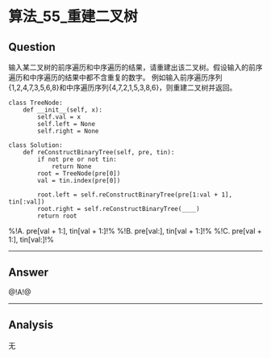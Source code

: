 # 算法_55_重建二叉树

## Question
输入某二叉树的前序遍历和中序遍历的结果，请重建出该二叉树。假设输入的前序遍历和中序遍历的结果中都不含重复的数字。 例如输入前序遍历序列{1,2,4,7,3,5,6,8}和中序遍历序列{4,7,2,1,5,3,8,6}，则重建二叉树并返回。

```
class TreeNode:
    def __init__(self, x):
        self.val = x
        self.left = None
        self.right = None

class Solution:
    def reConstructBinaryTree(self, pre, tin):
        if not pre or not tin:
            return None
        root = TreeNode(pre[0])
        val = tin.index(pre[0])

        root.left = self.reConstructBinaryTree(pre[1:val + 1], tin[:val])
        root.right = self.reConstructBinaryTree(____)
        return root
```
%!A. pre[val + 1:], tin[val + 1:]!%
%!B. pre[val:], tin[val + 1:]!%
%!C. pre[val + 1:], tin[val:]!%

------

## Answer

@!A!@

------
## Analysis
无